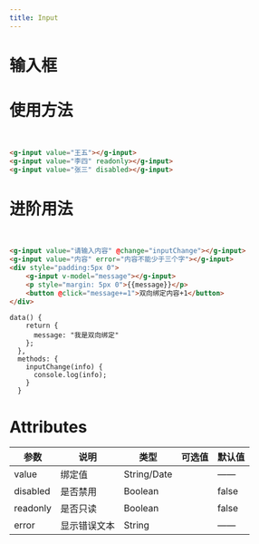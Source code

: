 ```yaml
---
title: Input
---
```

# 输入框

# 使用方法
<br />
<ClientOnly>
  <input-demos></input-demos>
</ClientOnly>

```html
<g-input value="王五"></g-input>
<g-input value="李四" readonly></g-input>
<g-input value="张三" disabled></g-input>
```

# 进阶用法
<br />
<ClientOnly>
  <input-demos2></input-demos2>
</ClientOnly>

```html
<g-input value="请输入内容" @change="inputChange"></g-input>
<g-input value="内容" error="内容不能少于三个字"></g-input>
<div style="padding:5px 0">
    <g-input v-model="message"></g-input>
    <p style="margin: 5px 0">{{message}}</p>
    <button @click="message+=1">双向绑定内容+1</button>
</div>
```

```JS
data() {
    return {
      message: "我是双向绑定"
    };
  },
  methods: {
    inputChange(info) {
      console.log(info);
    }
  }
```

# Attributes
| 参数 | 说明 | 类型 | 可选值 | 默认值 |
| ------ | ------ | ------ | ------ | ------ |
|value|绑定值|String/Date|    |——|
|disabled|是否禁用|Boolean|   |false|
|readonly|是否只读|Boolean|   |false|
|error|显示错误文本|String|   |——|